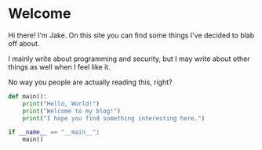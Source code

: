# Welcome

Hi there! I'm Jake. On this site you can find some things I've decided to blab off about.

I mainly write about programming and security, but I may write about other things as well when I feel like it.

No way you people are actually reading this, right?


```py
def main():
    print("Hello, World!")
    print("Welcome to my blog!")
    print("I hope you find something interesting here.")

if __name__ == "__main__":
    main()
```

